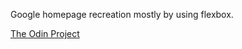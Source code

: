 Google homepage recreation mostly by using flexbox.

<a href='https://www.theodinproject.com/dashboard'>The Odin Project</a>
